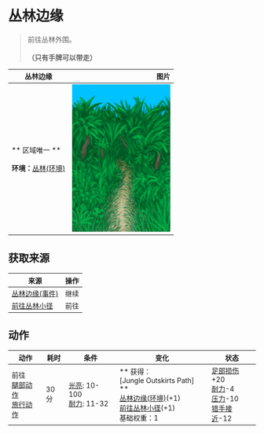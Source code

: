 # 丛林边缘  
> 前往丛林外围。<br><br><b>（只有手牌可以带走）</b>  
  
  丛林边缘  |   图片   
 ----  |  ----:   
 ** 区域唯一 **<br><br>**环境：**[丛林(环境)](Env_Jungle.md)  |  <img decoding="async" src="Sprite/JunglePath.png" href="a.md" style="max-width:300px;max-height:300px;">   
  
## 获取来源  
来源  |  操作  
----  |  ----  
[丛林边缘(事件)](Event_OutskirtsFoundFromJungle.md)  |  继续  
[前往丛林小径](Path_OutskirtsToJungle.md)  |  前往  
## 动作  
动作  |  耗时  |  条件  |  变化  |  状态  
----  |  ----  |  ----  |  ----  |  ----  
前往<br>[腿部动作](LegAction.md)<br>[旅行动作](TravelAction.md)  |  30分  |  [光亮](Light.md): 10-100<br>[耐力](Stamina.md): 11-32  |  ** 获得： **<br>** [Jungle Outskirts Path] **<br>  [丛林边缘(环境)](Env_Outskirts.md)(+1)<br>  [前往丛林小径](Path_OutskirtsToJungle.md)(+1)<br>基础权重：1  |  [足部损伤](FootDamage.md)+20<br>[耐力](Stamina.md)-4<br>[压力](Stress.md)-10<br>[猎手接近](HuntersProximity.md)-12  


<script>document.title="丛林边缘 - 卡牌生存百科 Card Survival Wiki";</script>